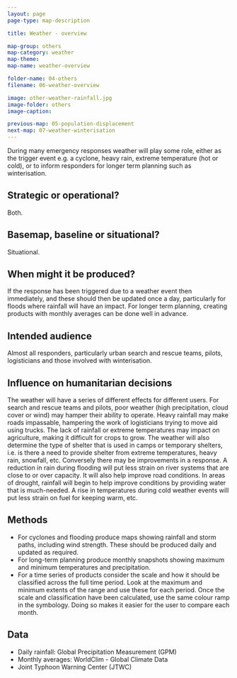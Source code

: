 ```yaml
---
layout: page
page-type: map-description

title: Weather - overview

map-group: others
map-category: weather
map-theme: 
map-name: weather-overview

folder-name: 04-others
filename: 06-weather-overview

image: other-weather-rainfall.jpg
image-folder: others
image-caption: 

previous-map: 05-population-displacement
next-map: 07-weather-winterisation
---
```


During many emergency responses weather will play some role, either as the trigger event e.g. a cyclone, heavy rain, extreme temperature \(hot or cold\), or to inform responders for longer term planning such as winterisation.

## Strategic or operational?

Both.

## Basemap, baseline or situational?

Situational.

## When might it be produced?

If the response has been triggered due to a weather event then immediately, and these should then be updated once a day, particularly for floods where rainfall will have an impact. For longer term planning, creating products with monthly averages can be done well in advance.

## Intended audience

Almost all responders, particularly urban search and rescue teams, pilots, logisticians and those involved with winterisation.

## Influence on humanitarian decisions

The weather will have a series of different effects for different users. For search and rescue teams and pilots, poor weather \(high precipitation, cloud cover or wind\) may hamper their ability to operate. Heavy rainfall may make roads impassable, hampering the work of logisticians trying to move aid using trucks. The lack of rainfall or extreme temperatures may impact on agriculture, making it difficult for crops to grow. The weather will also determine the type of shelter that is used in camps or temporary shelters, i.e. is there a need to provide shelter from extreme temperatures, heavy rain, snowfall, etc. Conversely there may be improvements in a response. A reduction in rain during flooding will put less strain on river systems that are close to or over capacity. It will also help improve road conditions. In areas of drought, rainfall will begin to help improve conditions by providing water that is much-needed. A rise in temperatures during cold weather events will put less strain on fuel for keeping warm, etc.

## Methods

* For cyclones and flooding produce maps showing rainfall and storm paths, including wind strength. These should be produced daily and updated as required.
* For long-term planning produce monthly snapshots showing maximum and minimum temperatures and precipitation.
* For a time series of products consider the scale and how it should be classified across the full time period. Look at the maximum and minimum extents of the range and use these for each period. Once the scale and classification have been calculated, use the same colour ramp in the symbology. Doing so makes it easier for the user to compare each month.

## Data

* Daily rainfall: Global Precipitation Measurement \(GPM\)
* Monthly averages: WorldClim - Global Climate Data
* Joint Typhoon Warning Center \(JTWC\)

